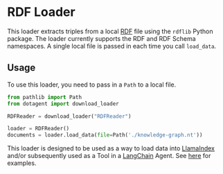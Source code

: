 # RDF Loader

This loader extracts triples from a local [RDF](https://en.wikipedia.org/wiki/Resource_Description_Framework) file using the `rdflib` Python package. The loader currently supports the RDF and RDF Schema namespaces. A single local file is passed in each time you call `load_data`.

## Usage

To use this loader, you need to pass in a `Path` to a local file.

```python
from pathlib import Path
from dotagent import download_loader

RDFReader = download_loader("RDFReader")

loader = RDFReader()
documents = loader.load_data(file=Path('./knowledge-graph.nt'))
```

This loader is designed to be used as a way to load data into [LlamaIndex](https://github.com/jerryjliu/gpt_index/tree/main/gpt_index) and/or subsequently used as a Tool in a [LangChain](https://github.com/hwchase17/langchain) Agent. See [here](https://github.com/emptycrown/llama-hub/tree/main) for examples.
